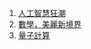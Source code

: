 1. [人工智慧狂潮](https://github.com/cchuang2009/2024/2024-2/Human/AI_Introduction_1.ipynb)
2. [數學，美麗新境界](https://github.com/cchuang2009/2024/blob/main/2024-2/Human/Diff_Eq_phugoidAnim.ipynb)
3. [量子計算](https://github.com/cchuang2009/2024/blob/main/2024-2/Human/QC_introduction.ipynb)
